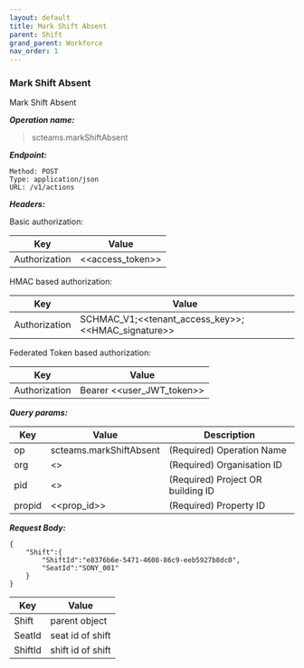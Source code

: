 ```yaml
---
layout: default
title: Mark Shift Absent
parent: Shift
grand_parent: Workforce
nav_order: 1
---
```



### Mark Shift Absent

Mark Shift Absent

***Operation name:***

> scteams.markShiftAbsent

***Endpoint:***

```
Method: POST
Type: application/json
URL: /v1/actions
```

***Headers:***

Basic authorization:

|Key|Value|
|---|---|
|Authorization|<<access_token>>|


HMAC based authorization:

|Key|Value|
|---|---|
|Authorization|SCHMAC_V1;<<tenant_access_key>>;<<HMAC_signature>>|

Federated Token based authorization:

|Key|Value|
|---|---|
|Authorization|Bearer <<user_JWT_token>>|

***Query params:***

| Key | Value | Description |
| --- | ------|-------------|
| op | scteams.markShiftAbsent | (Required) Operation Name |
| org | <<org>> | (Required) Organisation ID |
| pid | <<pid>> | (Required) Project OR building ID |
| propid | <<prop_id>> | (Required) Property ID |


***Request Body:***

```
{
    "Shift":{
        "ShiftId":"e8376b6e-5471-4608-86c9-eeb5927b8dc0",
        "SeatId":"SONY_001"
    }
}
```

|Key|Value|
|---|---|
|Shift|parent object|
|SeatId|seat id of shift|
|ShiftId|shift id of shift|